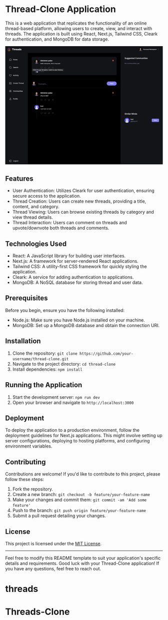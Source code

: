 # Thread-Clone Application

This is a web application that replicates the functionality of an online thread-based platform, allowing users to create, view, and interact with threads. The application is built using React, Next.js, Tailwind CSS, Cleark for authentication, and MongoDB for data storage.

![Alt text](image.png)

## Features

- User Authentication: Utilizes Cleark for user authentication, ensuring secure access to the application.
- Thread Creation: Users can create new threads, providing a title, content, and category.
- Thread Viewing: Users can browse existing threads by category and view thread details.
- Thread Interaction: Users can comment on threads and upvote/downvote both threads and comments.

## Technologies Used

- React: A JavaScript library for building user interfaces.
- Next.js: A framework for server-rendered React applications.
- Tailwind CSS: A utility-first CSS framework for quickly styling the application.
- Cleark: A service for adding authentication to applications.
- MongoDB: A NoSQL database for storing thread and user data.

## Prerequisites

Before you begin, ensure you have the following installed:

- Node.js: Make sure you have Node.js installed on your machine.
- MongoDB: Set up a MongoDB database and obtain the connection URI.

## Installation

1. Clone the repository: `git clone https://github.com/your-username/thread-clone.git`
2. Navigate to the project directory: `cd thread-clone`
3. Install dependencies: `npm install`

## Running the Application

1. Start the development server: `npm run dev`
2. Open your browser and navigate to `http://localhost:3000`

## Deployment

To deploy the application to a production environment, follow the deployment guidelines for Next.js applications. This might involve setting up server configurations, deploying to hosting platforms, and configuring environment variables.

## Contributing

Contributions are welcome! If you'd like to contribute to this project, please follow these steps:

1. Fork the repository.
2. Create a new branch: `git checkout -b feature/your-feature-name`
3. Make your changes and commit them: `git commit -am 'Add some feature'`
4. Push to the branch: `git push origin feature/your-feature-name`
5. Submit a pull request detailing your changes.

## License

This project is licensed under the [MIT License](LICENSE).

---

Feel free to modify this README template to suit your application's specific details and requirements. Good luck with your Thread-Clone application! If you have any questions, feel free to reach out.
# threads
# Threads-Clone
